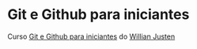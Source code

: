 # Git e Github para iniciantes

Curso [Git e Github para iniciantes](https://www.udemy.com/git-e-github-para-iniciantes/) do [Willian Justen](https://www.udemy.com/user/willian-justen-de-vasconcellos/)
